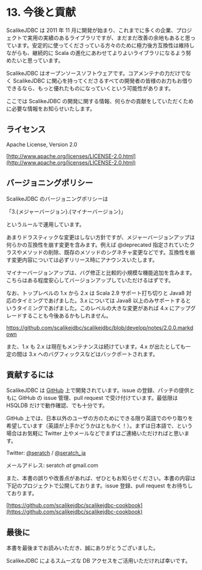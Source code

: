 # 13. 今後と貢献

ScalikeJDBC は 2011 年 11 月に開発が始まり、これまでに多くの企業、プロジェクトで実用の実績のあるライブラリですが、まだまだ改善の余地もあると思っています。安定的に使ってくださっている方々のために極力後方互換性は維持しながらも、継続的に Scala の進化にあわせてよりよいライブラリになるよう努めたいと思っています。

ScalikeJDBC はオープンソースソフトウェアです。コアメンテナの力だけでなく ScalikeJDBC に関心を持ってくださるすべての開発者の皆様のお力もお借りできるなら、もっと優れたものになっていくという可能性があります。

ここでは ScalikeJDBC の開発に関する情報、何らかの貢献をしていただくために必要な情報をお知らせいたします。


## ライセンス

Apache License, Version 2.0

[http://www.apache.org/licenses/LICENSE-2.0.html](http://www.apache.org/licenses/LICENSE-2.0.html)


## バージョニングポリシー

ScalikeJDBC のバージョニングポリシーは

「3.{メジャーバージョン}.{マイナーバージョン}」

というルールで運用しています。

あまりドラスティックな変更はしない方針ですが、メジャーバージョンアップは何らかの互換性を崩す変更を含みます。例えば @deprecated 指定されていたクラスやメソッドの削除、既存のメソッドのシグネチャ変更などです。互換性を崩す変更内容については必ずリリース時にアナウンスいたします。

マイナーバージョンアップは、バグ修正と比較的小規模な機能追加を含みます。こちらはある程度安心してバージョンアップしていただけるはずです。

なお、トップレベルの 1.x から 2.x は Scala 2.9 サポート打ち切りと Java8 対応のタイミングであげました。3.x については Java8 以上のみサポートするというタイミングであげました。このレベルの大きな変更があれば 4.x にアップグレードすることも今後あるかもしれません。

https://github.com/scalikejdbc/scalikejdbc/blob/develop/notes/2.0.0.markdown

また、1.x も 2.x は現在もメンテナンスは続けています。4.x が出たとしても一定の間は 3.x へのバグフィックスなどはバックポートされます。


## 貢献するには

ScalikeJDBC は [GitHub](http://github.com/scalikejdbc/scalikejdbc) 上で開発されています。issue の登録、パッチの提供ともに GitHub の issue 管理、pull request で受け付けています。最低限は HSQLDB だけで動作確認、でも十分です。

GitHub 上では、日本以外のユーザの方のためにできる限り英語でのやり取りを希望しています（英語が上手かどうかはともかく！）。まずは日本語で、という場合はお気軽に Twitter 上やメールなどでまずはご連絡いただければと思います。

Twitter: [@seratch](http://twitter.com/seratch) / [@seratch_ja](http://twitter.com/seratch_ja)

メールアドレス: seratch _at_ gmail.com

また、本書の誤りや改善点があれば、ぜひともお知らせください。本書の内容は下記のプロジェクトで公開しております。issue 登録、pull request をお待ちしております。

[https://github.com/scalikejdbc/scalikejdbc-cookbook](https://github.com/scalikejdbc/scalikejdbc-cookbook)


## 最後に

本書を最後までお読みいただき、誠にありがとうございました。

ScalikeJDBC によるスムーズな DB アクセスをご活用いただければ幸いです。

